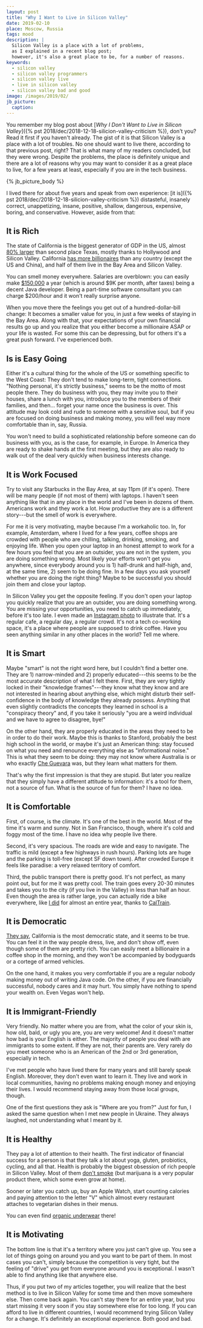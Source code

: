 ```yaml
---
layout: post
title: "Why I Want to Live in Silicon Valley"
date: 2019-02-10
place: Moscow, Russia
tags: mood
description: |
  Silicon Valley is a place with a lot of problems,
  as I explained in a recent blog post;
  however, it's also a great place to be, for a number of reasons.
keywords:
  - silicon valley
  - silicon valley programmers
  - silicon valley live
  - live in silicon valley
  - silicon valley bad and good
image: /images/2019/02/
jb_picture:
  caption:
---
```


You remember my blog post about
[_Why I Don't Want to Live in Silicon Valley_]({% pst 2018/dec/2018-12-18-silicion-valley-criticism %}),
don't you? Read it first if you haven't already. The gist of it is
that Silicon Valley is a place with a lot of troubles. No one should want
to live there, according to that previous post, right? That is what
many of my readers concluded, but they were wrong. Despite the problems,
the place is definitely unique and there are a lot of reasons why
you may want to consider it as a great place to live, for a few years
at least, especially if you are in the tech business.

<!--more-->

{% jb_picture_body %}

I lived there for about five years and speak from own experience:
[it is]({% pst 2018/dec/2018-12-18-silicion-valley-criticism %})
distasteful, insanely correct, unappetizing, insane, positive,
shallow, dangerous, expensive, boring, and conservative. However, aside from
that:

## It is Rich

The state of California is the biggest generator of GDP in the US, almost
[80% larger](https://en.wikipedia.org/wiki/Comparison_between_U.S._states_and_countries_by_GDP_%28nominal%29)
than second place Texas, mostly thanks
to Hollywood and Silicon Valley.
California [has more billionaires](https://www.forbes.com/sites/katiasavchuk/2015/03/04/california-has-more-billionaires-than-every-country-except-the-u-s-and-china/)
than any country (except the US and China),
and half of them live in the Bay Area and Silicon Valley.

You can smell money everywhere. Salaries are overblown: you can easily make
[$150,000](https://spectrum.ieee.org/view-from-the-valley/at-work/tech-careers/what-silicon-valley-tech-jobs-pay-the-highest-salaries)
a year (which is around $9K per month, after taxes) being a decent Java developer. Being
a part-time software consultant you can charge $200/hour and it won't really
surprise anyone.

When you move there the feelings you get out of a hundred-dollar-bill change: It becomes
a smaller value for you, in just a few weeks of staying in the Bay Area. Along
with that, your expectations of your own financial results go up and you
realize that you either become a millionaire ASAP or your life is wasted.
For some this can be depressing, but for others it's a great push forward.
I've experienced both.

## Is is Easy Going

Either it's a cultural thing for the whole of the US or something specific
to the West Coast: They don't tend to make long-term, tight connections.
"Nothing personal, it's strictly business," seems to be the motto of most people
there. They do business with you, they may invite you to their houses,
share a lunch with you, introduce you to the members of their families, and
then... forget your name once the business is over. This attitude may look cold and
rude to someone with a sensitive soul, but if you are focused on doing
business and making money, you will feel way more comfortable than in,
say, Russia.

You won't need to build a sophisticated relationship before someone can
do business with you, as is the case, for example, in Europe. In America
they are ready to shake hands at the first meeting, but they are also
ready to walk out of the deal very quickly when business interests
change.

## It is Work Focused

Try to visit any Starbucks in the Bay Area, at say 11pm (if it's open).
There will be many people (if not most of them) with laptops. I haven't
seen anything like that in any place in the world and I've been in dozens
of them. Americans work and they work a lot. How productive they are is
a different story---but the smell of work is everywhere.

For me it is very motivating, maybe because I'm a workaholic too. In, for example,
Amsterdam, where I lived for a few years, coffee shops are crowded with people
who are chilling, talking, drinking, smoking, and enjoying life. When you open
your laptop in an honest attempt to work for a few hours you feel that you
are an outsider, you are not in the system, you are doing something wrong.
Most likely your efforts won't get you anywhere, since everybody around
you is 1) half-drunk and half-high, and, at the same time, 2) seem to be doing fine. In a few
days you ask yourself whether you are doing the right thing? Maybe to be
successful you should join them and close your laptop.

In Silicon Valley you get the opposite feeling. If you don't open your laptop
you quickly realize that you are an outsider, you are doing something wrong.
You are missing your opportunities, you need to catch up immediately, before
it's too late. I even made an [Instagram photo](https://www.instagram.com/p/BIBL9kRj4Qi/)
to illustrate that.
It's a regular cafe, a regular day, a regular crowd. It's not a tech co-working space,
it's a place where people are supposed to drink coffee. Have you seen anything
similar in any other places in the world? Tell me where.

## It is Smart

Maybe "smart" is not the right word here, but I couldn't find
a better one. They are 1) narrow-minded and 2) properly educated---this seems
to be the most accurate description of what I felt there. First, they are
very tightly locked in their "knowledge frames"---they know what they know
and are not interested in hearing about anything else, which might
disturb their self-confidence in the body of knowledge they already possess.
Anything that even slightly contradicts the concepts they learned in school is
a "conspiracy theory" and, if you take it seriously "you are a weird
individual and we have to agree to disagree, bye!"

On the other hand, they are properly educated in the areas they need to be in order to do
their work. Maybe this is thanks to Stanford, probably the best high school in the
world, or maybe it's just an American thing: stay focused on what you need
and renounce everything else as "informational noise." This is what they seem
to be doing: they may not know where Australia is or who exactly
[Che Guevara](https://en.wikipedia.org/wiki/Che_Guevara) was,
but they learn what matters for them.

That's why the first impression is that they are stupid. But later you realize
that they simply have a different attitude to information: it's a tool for them,
not a source of fun. What is the source of fun for them? I have no idea.

## It is Comfortable

First, of course, is the climate. It's one of the best in the world. Most of the
time it's warm and sunny. Not in San Francisco, though, where it's cold
and foggy most of the time. I have no idea why people live there.

Second, it's very spacious. The roads are wide and easy to navigate. The
traffic is mild (except a few highways in rush hours). Parking lots are huge
and the parking is toll-free (except SF down town). After crowded Europe
it feels like paradise: a very relaxed territory of comfort.

Third, the public transport there is pretty good. It's not perfect, as many
point out, but for me it was pretty cool. The train goes every 20-30 minutes and takes
you to the city (if you live in the Valley) in less than half an hour. Even though
the area is rather large, you can actually ride a bike everywhere,
like [I did](https://www.instagram.com/p/8zc2GupGzq/) for almost an entire year,
thanks to [CalTrain](https://www.instagram.com/p/9cbYGSJG9z/).

## It is Democratic

[They say](https://www.weeklystandard.com/michael-warren/will-america-in-10-years-look-like-california-does-today),
California is the most democratic state, and it seems to be true.
You can feel it in the way people dress, live, and don't show off, even
though some of them are pretty rich. You can easily meet a billionaire
in a coffee shop in the morning, and they won't be accompanied by bodyguards
or a cortege of armed vehicles.

On the one hand, it makes you very comfortable if you are a regular nobody
making money out of writing Java code. On the other, if you are financially
successful, nobody cares and it may hurt. You simply have nothing to spend
your wealth on. Even Vegas won't help.

## It is Immigrant-Friendly

Very friendly. No matter where you are from, what the color of your skin is,
how old, bald, or ugly you are, you are very welcome! And it doesn't matter
how bad is your English is either. The majority of people you deal with are immigrants
to some extent. If they are not, their parents are. Very rarely do you meet
someone who is an American of the 2nd or 3rd generation, especially in tech.

I've met people who have lived there for many years and still barely speak English.
Moreover, they don't even want to learn it. They live and work in local
communities, having no problems making enough money and enjoying their lives.
I would recommend staying away from those local groups, though.

One of the first questions they ask is "Where are you from?" Just for fun,
I asked the same question when I met new people in Ukraine. They
always laughed, not understanding what I meant by it.

## It is Healthy

They pay a lot of attention to their health. The first indicator of
financial success for a person is that they talk a lot about yoga, gluten,
probiotics, cycling, and all that. Health is probably the biggest obsession of rich people
in Silicon Valley. Most of them [don't smoke](https://www.cdc.gov/statesystem/cigaretteuseadult.html)
(but marijuana is a very popular product there, which some even grow at home).

Sooner or later you catch up, buy an Apple Watch, start counting calories and paying attention
to the letter "V" which almost every restaurant attaches to vegetarian dishes
in their menus.

You can even find [organic underwear](https://www.instagram.com/p/BGvbjHGpG2a/) there!

## It is Motivating

The bottom line is that it's a territory where you just can't give up. You see
a lot of things going on around you and you want to be part of them. In most
cases you can't, simply because the competition is very tight, but the feeling
of "drive" you get from everyone around you is exceptional. I wasn't able to find
anything like that anywhere else.

Thus, if you put two of my articles together, you will realize that the
best method is to live in Silicon Valley for some time and then move
somewhere else. Then come back again. You can't stay there for an entire year, but you
start missing it very soon if you stay somewhere else for too long.
If you can afford to live in different countries, I would recommend trying
Silicon Valley for a change. It's definitely an exceptional experience. Both
good and bad.
